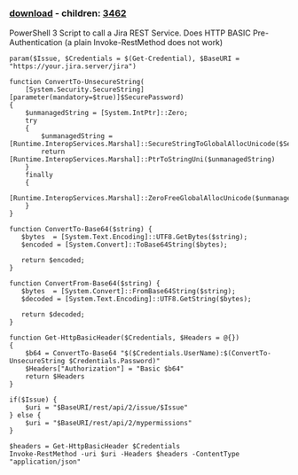 ﻿---
pid:            3461
poster:         Markus Essl
title:          
date:           2012-06-20 00:01:35
format:         posh
parent:         0
parent:         0
children:       3462
---

# 

### [download](3461.ps1) - children: [3462](3462.md)

PowerShell 3 Script to call a Jira REST Service. Does HTTP BASIC Pre-Authentication (a plain Invoke-RestMethod does not work)

```posh
param($Issue, $Credentials = $(Get-Credential), $BaseURI = "https://your.jira.server/jira")

function ConvertTo-UnsecureString(
    [System.Security.SecureString][parameter(mandatory=$true)]$SecurePassword)
{
    $unmanagedString = [System.IntPtr]::Zero;
    try
    {
        $unmanagedString = [Runtime.InteropServices.Marshal]::SecureStringToGlobalAllocUnicode($SecurePassword)
        return [Runtime.InteropServices.Marshal]::PtrToStringUni($unmanagedString)
    }
    finally
    {
        [Runtime.InteropServices.Marshal]::ZeroFreeGlobalAllocUnicode($unmanagedString)
    }
}

function ConvertTo-Base64($string) {
   $bytes  = [System.Text.Encoding]::UTF8.GetBytes($string);
   $encoded = [System.Convert]::ToBase64String($bytes);

   return $encoded;
}

function ConvertFrom-Base64($string) {
   $bytes  = [System.Convert]::FromBase64String($string);
   $decoded = [System.Text.Encoding]::UTF8.GetString($bytes);

   return $decoded;
}

function Get-HttpBasicHeader($Credentials, $Headers = @{})
{
	$b64 = ConvertTo-Base64 "$($Credentials.UserName):$(ConvertTo-UnsecureString $Credentials.Password)"
	$Headers["Authorization"] = "Basic $b64"
	return $Headers
}

if($Issue) {
	$uri = "$BaseURI/rest/api/2/issue/$Issue"
} else {
	$uri = "$BaseURI/rest/api/2/mypermissions" 
}

$headers = Get-HttpBasicHeader $Credentials
Invoke-RestMethod -uri $uri -Headers $headers -ContentType "application/json"



```
